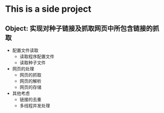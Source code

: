 # This is a side project

## Object: 实现对种子链接及抓取网页中所包含链接的抓取
- 配置文件读取
    - 读取程序配置文件
    - 读取种子文件
- 网页的处理
    - 网页的抓取
    - 网页的解析
    - 网页的存储
- 其他考虑
    - 链接的去重
    - 多线程并发处理